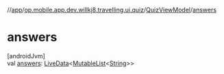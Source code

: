 //[app](../../../index.md)/[op.mobile.app.dev.willkj8.travelling.ui.quiz](../index.md)/[QuizViewModel](index.md)/[answers](answers.md)

# answers

[androidJvm]\
val [answers](answers.md): [LiveData](https://developer.android.com/reference/kotlin/androidx/lifecycle/LiveData.html)&lt;[MutableList](https://kotlinlang.org/api/latest/jvm/stdlib/kotlin.collections/-mutable-list/index.html)&lt;[String](https://kotlinlang.org/api/latest/jvm/stdlib/kotlin/-string/index.html)&gt;&gt;
